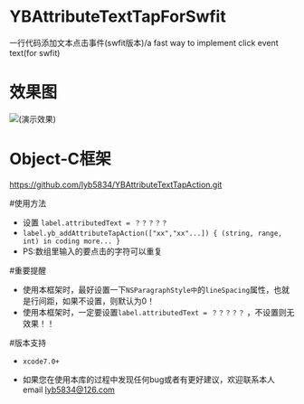 # YBAttributeTextTapForSwfit
一行代码添加文本点击事件(swfit版本)/a fast way to implement click event text(for swfit)

# 效果图
![(演示效果)](http://7xt3dd.com1.z0.glb.clouddn.com/attributeAction.gif)

# Object-C框架
 https://github.com/lyb5834/YBAttributeTextTapAction.git


#使用方法
* 设置 `label.attributedText = ？？？？？` 
* `label.yb_addAttributeTapAction(["xx","xx"...]) { (string, range, int) in coding more... }`
* PS:数组里输入的要点击的字符可以重复

#重要提醒
  * 使用本框架时，最好设置一下`NSParagraphStyle中`的`lineSpacing`属性，也就是行间距，如果不设置，则默认为0！
  * 使用本框架时，一定要设置`label.attributedText = ？？？？？` ，不设置则无效果！！
  
#版本支持
  * `xcode7.0+`

  * 如果您在使用本库的过程中发现任何bug或者有更好建议，欢迎联系本人email  lyb5834@126.com
